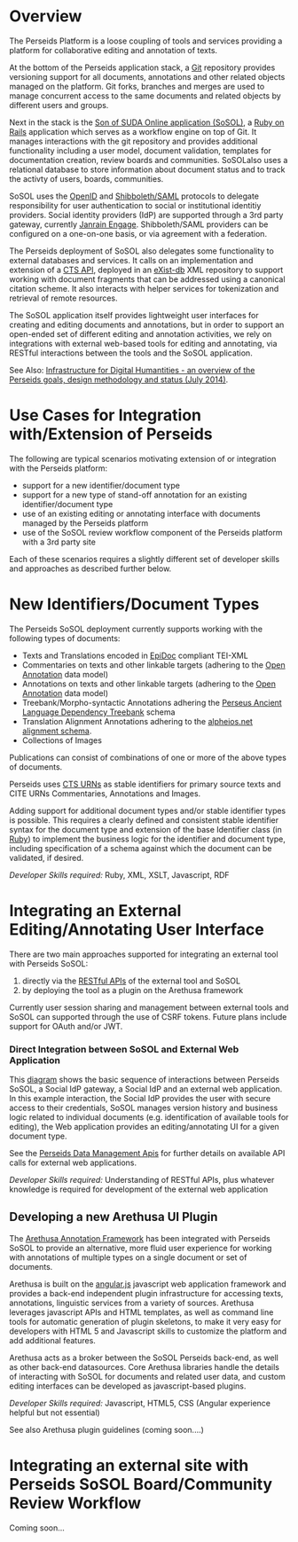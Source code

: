# Overview

The Perseids Platform is a loose coupling of tools and services providing a platform for collaborative editing and annotation of texts.  

At the bottom of the Perseids application stack, a [Git](http://git-scm.com/) repository provides versioning support for all documents, annotations and other related objects managed on the platform.  Git forks, branches and merges are used to manage concurrent access to the same documents and related objects by different users and groups.

Next in the stack is the [Son of SUDA Online application (SoSOL)](https://github.com/sosol/sosol), a [Ruby on Rails](http://rubyonrails.org/) application which serves as a workflow engine on top of Git. It manages interactions with the git repository and provides additional functionality including a user model, document validation, templates for documentation creation, review boards and communities. SoSOLalso uses a relational database to store information about document status and to track the activty of users, boards, communities.

SoSOL uses the [OpenID](http://openid.net/) and [Shibboleth/SAML](https://shibboleth.net/) protocols to delegate responsibility for user authentication to social or institutional identitiy providers. Social identity providers (IdP) are supported through a 3rd party gateway, currently [Janrain Engage](http://janrain.com/).  Shibboleth/SAML providers can be configured on a one-on-one basis, or via agreement with a federation.

The Perseids deployment of SoSOL also delegates some functionality to external databases and services. It calls on an implementation and extension of a [CTS API](https://github.com/alpheios-project/cts-api), deployed in an [eXist-db](http://exist-db.org/) XML repository to support working with document fragments that can be addressed using a canonical citation scheme. It also interacts with helper services for tokenization and retrieval of remote resources. 

The SoSOL application itself provides lightweight user interfaces for creating and editing documents and annotations, but in order to support an open-ended set of different editing and annotation activities, we rely on integrations with external web-based tools for editing and annotating, via RESTful interactions between the tools and the SoSOL application.

See Also: [Infrastructure for Digital Humantities - an overview of the Perseids goals, design methodology and status (July 2014)](https://docs.google.com/presentation/d/1syZDt4CGXqBgvM7grJctldd0krgneTBFr7FaEO_e8YA/pub?start=false&loop=false&delayms=3000).

# Use Cases for Integration with/Extension of Perseids

The following are typical scenarios motivating extension of or integration with the Perseids platform:

* support for a new identifier/document type 
* support for a new type of stand-off annotation for an existing identifier/document type
* use of an existing editing or annotating interface with documents managed by the Perseids platform
* use of the SoSOL review workflow component of the Perseids platform with a 3rd party site

Each of these scenarios requires a slightly different set of developer skills and approaches as described further below.

# New Identifiers/Document Types

The Perseids SoSOL deployment currently supports working with the following types of documents:

* Texts and Translations encoded in [EpiDoc](http://www.stoa.org/epidoc/gl/latest/) compliant TEI-XML
* Commentaries on texts and other linkable targets (adhering to the [Open Annotation](http://www.openannotation.org/spec/core/) data model)
* Annotations on texts and other linkable targets (adhering to the [Open Annotation](http://www.openannotation.org/spec/core/) data model)
* Treebank/Morpho-syntactic Annotations adhering the [Perseus Ancient Language Dependency Treebank](http://nlp.perseus.tufts.edu/syntax/treebank/) schema
* Translation Alignment Annotations adhering to the [alpheios.net](http://alpheios.net) [alignment schema](http://sourceforge.net/p/alpheios/code/HEAD/tree/xml_ctl_files/schemas/trunk/aligned-text.xsd).
* Collections of Images

Publications can consist of combinations of one or more of the above types of documents.

Perseids uses [CTS URNs](http://www.homermultitext.org/hmt-docs/specifications/ctsurn/) as stable identifiers for primary source texts and CITE URNs Commentaries, Annotations and Images.

Adding support for additional document types and/or stable identifier types is possible. This requires a clearly defined and consistent stable identifier syntax for the document type and extension of the base Identifier class (in [Ruby](http://rubyonrails.org/)) to implement the business logic for the identifier and document type, including specification of a schema against which the document can be validated, if desired. 

_Developer Skills required:_ Ruby, XML, XSLT, Javascript, RDF 

# Integrating an External Editing/Annotating User Interface

There are two main approaches supported for integrating an external tool with Perseids SoSOL:

1. directly via the [RESTful APIs](http://en.wikipedia.org/wiki/Representational_state_transfer) of the external tool and SoSOL
2. by deploying the tool as a plugin on the Arethusa framework

Currently user session sharing and management between external tools and SoSOL can supported through the use of CSRF tokens.  Future plans include support for OAuth and/or JWT.

### Direct Integration between SoSOL and External Web Application
This [diagram](http://www.gliffy.com/go/publish/6058562) shows the basic sequence of interactions between Perseids SoSOL, a Social IdP gateway, a Social IdP and an external web application. In this example interaction, the Social IdP provides the user with secure access to their credentials, SoSOL manages version history and business logic related to individual documents (e.g. identification of available tools for editing), the Web application provides an editing/annotating UI for a given document type.

See the [Perseids Data Management Apis](https://github.com/PerseusDL/perseids_docs/wiki/Data-management-module) for further details on available API calls for external web applications.

_Developer Skills required:_ Understanding of RESTful APIs, plus whatever knowledge is required for development of the external web application

## Developing a new Arethusa UI Plugin
The [Arethusa Annotation Framework](https://github.com/latin-language-toolkit/arethusa) has been integrated with Perseids SoSOL to provide an alternative, more fluid user experience for working with annotations of multiple types on a single document or set of documents. 

Arethusa is built on the [angular.js](https://angularjs.org/) javascript web application framework and provides a back-end independent plugin infrastructure for accessing texts, annotations, linguistic services from a variety of sources. Arethusa leverages javascript APIs and HTML templates, as well as command line tools for automatic generation of plugin skeletons, to make it very easy for developers with HTML 5 and Javascript skills to customize the platform and add additional features.

Arethusa acts as a broker between the SoSOL Perseids back-end, as well as other back-end datasources. Core Arethusa libraries handle the details of interacting with SoSOL for documents and related user data, and custom editing interfaces can be developed as javascript-based plugins.

_Developer Skills required:_ Javascript, HTML5, CSS (Angular experience helpful but not essential)

See also Arethusa plugin guidelines (coming soon....)



# Integrating an external site with Perseids SoSOL Board/Community Review Workflow

Coming soon...




